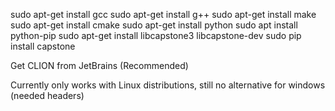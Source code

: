 sudo apt-get install gcc
sudo apt-get install g++
sudo apt-get install make
sudo apt-get install cmake
sudo apt-get install python
sudo apt install python-pip
sudo apt-get install libcapstone3 libcapstone-dev
sudo pip install capstone

Get CLION from JetBrains (Recommended)

Currently only works with Linux distributions,
still no alternative for windows (needed headers)

